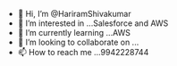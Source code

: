 - 👋 Hi, I’m @HariramShivakumar
- 👀 I’m interested in ...Salesforce and AWS
- 🌱 I’m currently learning ...AWS
- 💞️ I’m looking to collaborate on ...
- 📫 How to reach me ...9942228744

<!---
HariramShivakumar/HariramShivakumar is a ✨ special ✨ repository because its `README.md` (this file) appears on your GitHub profile.
You can click the Preview link to take a look at your changes.
--->

